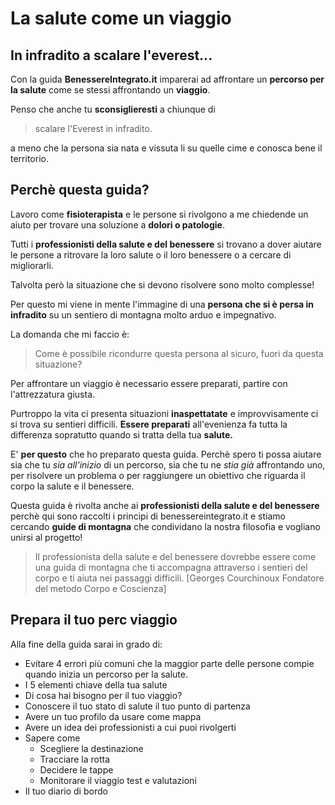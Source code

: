 # La salute come un viaggio


## In infradito a scalare l'everest... 

Con la guida **BenessereIntegrato.it** imparerai ad affrontare un **percorso per la salute** come se stessi affrontando un **viaggio**. 

Penso che anche tu **sconsiglieresti** a chiunque di

> scalare l'Everest in infradito.

a meno che la persona sia nata e vissuta li su quelle cime e conosca bene il territorio.

## Perchè questa guida?

Lavoro come **fisioterapista** e le persone si rivolgono a me chiedende un aiuto per trovare una soluzione a **dolori o patologie**.

Tutti i **professionisti della salute e del benessere** si trovano a dover aiutare le persone a ritrovare la loro salute o il loro benessere o a cercare di migliorarli.

Talvolta però la situazione che si devono risolvere sono molto complesse!  

Per questo mi viene  in mente l'immagine di una **persona che si è persa in infradito** su un sentiero di montagna molto arduo e impegnativo.

La domanda che mi faccio è:

> Come è possibile ricondurre questa persona al sicuro, fuori da questa situazione? 

Per affrontare un viaggio è necessario essere preparati, partire con l'attrezzatura giusta. 

Purtroppo la vita ci presenta situazioni **inaspettatate** e improvvisamente ci si trova su sentieri difficili. **Essere preparati** all'evenienza fa tutta la differenza sopratutto quando si tratta della tua **salute.**

E' **per questo** che ho preparato questa guida. Perchè spero  ti possa aiutare sia che tu *sia all'inizio* di un percorso, sia che tu ne *stia  già* affrontando uno,  per risolvere un problema o per raggiungere un obiettivo che riguarda il corpo la salute e il benessere.

Questa guida è rivolta anche  ai **professionisti della salute e del benessere** perchè qui sono raccolti i principi di benessereintegrato.it e stiamo cercando **guide di montagna** che condividano la nostra filosofia e vogliano unirsi al progetto!

> Il professionista della salute e del benessere dovrebbe essere come una guida di montagna che ti accompagna attraverso i sentieri del corpo e ti aiuta nei passaggi difficili.
[Georges Courchinoux Fondatore del metodo Corpo e Coscienza]


## Prepara il tuo perc viaggio
    
Alla fine della guida sarai in grado di:

-  Evitare 4 errori più comuni che la maggior parte delle persone compie quando inizia un percorso per la salute.
-  I 5 elementi chiave della tua salute
-  Di cosa hai bisogno per il tuo viaggio?
- Conoscere il tuo stato di salute il tuo punto di partenza
- Avere un tuo profilo da usare come mappa 
- Avere un idea dei professionisti a cui puoi rivolgerti
- Sapere come
	- Scegliere la destinazione 
	- Tracciare la rotta 
	- Decidere le tappe  
	- Monitorare il viaggio test e valutazioni
- Il tuo diario di bordo


<!--stackedit_data:
eyJoaXN0b3J5IjpbLTExMjM4Nzg5MjUsLTE0MzU2MzQwNCw1Mj
A0NDc4ODcsLTU4Mzc1MDA5MSwxNTY5NTUwOTMyXX0=
-->